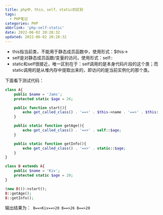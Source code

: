 ```yaml
---
title: php中，this、self、static的区别
tags:
  - PHP笔记
categories: PHP
abbrlink: 'php-self-static'
date: 2022-06-02 20:28:32
updated: 2022-06-02 20:28:32
---
```



- this指当前类，不能用于静态成员函数中，使用形式：$this->
- self是对静态成员函数/变量的访问，使用形式：self::
- static和self很接近，唯一区别在于：self调用的是本身代码片段的这个类；而static调用的是从堆内存中提取出来的，即访问的是当前实例化的那个类。

下面看下测试代码：

```php
class A{
    public $name = 'Jams';
    protected static $age = 26;

    public function start(){
        echo get_called_class() . '==>' . $this->name . '==>' . $this::$age;
    }

    public static function getAge(){
        echo get_called_class() . '==>' . self::$age;
    }

    public static function getInfo(){
        echo get_called_class() . '==>' . static::$age;
    }
}

class B extends A{
    public $name = 'Kiv';
    protected static $age = 20;
}

(new B())->start();
B::getAge();
B::getInfo();
```
输出结果为：<code>
B==>Kiv==>20
B==>26
B==>20
</code>